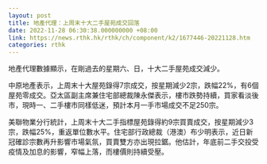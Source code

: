 ```yaml
---
layout: post
title: 地產代理：上周末十大二手屋苑成交回落
date: 2022-11-28 06:30:38.000000000 +08:00
link: https://news.rthk.hk/rthk/ch/component/k2/1677446-20221128.htm
categories: rthk
---
```


地產代理數據顯示，在剛過去的星期六、日，十大二手屋苑成交減少。

中原地產表示，上周末十大屋苑錄得7宗成交，按星期減少2宗，跌幅22%，有6個屋苑零成交。亞太區副主席兼住宅部總裁陳永傑表示，樓市跌勢持續，買家看淡後市，現時一、二手樓市同樣低迷，預計本月一手市場成交不足250宗。

美聯物業分行統計，上周末十大二手指標屋苑錄得約9宗買賣成交，按星期減少3宗，跌幅25%，重返單位數水平。住宅部行政總裁（港澳）布少明表示，近日新冠確診宗數再升影響市場氣氛，買賣雙方亦出現拉鋸。他估計，年底前二手交投受疫情及加息的影響，窄幅上落，而樓價則持續受壓。
